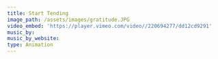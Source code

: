 ```yaml
---
title: Start Tending
image_path: /assets/images/gratitude.JPG
video_embed: 'https://player.vimeo.com/video//220694277/dd12cd9291'
music_by:
music_by_website:
type: Animation
---
```



